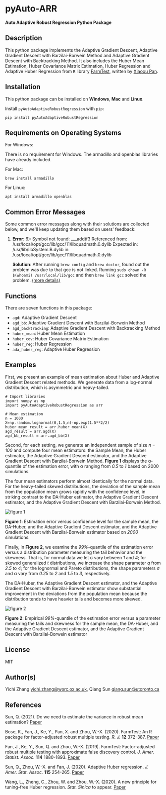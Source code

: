 # pyAuto-ARR

**Auto Adaptive Robust Regression Python Package**

## Description

This python package implements the Adaptive Gradient Descent, Adaptive Gradient Descent with Barzilai-Borwein Method and Adaptive Gradient Descent with Backtracking Method. It also includes the Huber Mean Estimation, Huber Covariance Matrix Estimation, Huber Regression and Adaptive Huber Regression from `R` library [FarmTest](https://CRAN.R-project.org/package=FarmTest), written by [Xiaoou Pan](https://www.math.ucsd.edu/~xip024/).

## Installation

This python package can be installed on **Windows**, **Mac** and **Linux**.

Install `pyAutoAdaptiveRobustRegression` with `pip`:

```
pip install pyAutoAdaptiveRobustRegression
```

## Requirements on Operating Systems

For Windows:

There is no requirement for Windows. The armadillo and openblas libraries have already included.

For Mac:

```
brew install armadillo
```

For Linux:

```
apt install armadillo openblas
```

## Common Error Messages

Some common error messages along with their solutions are collected below, and we'll keep updating them based on users' feedback:

1. **Error**: 6): Symbol not found: ___addtf3 Referenced from: /usr/local/opt/gcc/lib/gcc/11/libquadmath.0.dylib 
Expected in: /usr/lib/libSystem.B.dylib 
in /usr/local/opt/gcc/lib/gcc/11/libquadmath.0.dylib

   **Solution**: After running `brew config` and `brew doctor`, found out the problem was due to that gcc is not linked. Running `sudo chown -R $(whoami) /usr/local/lib/gcc` and then `brew link gcc` solved the problem. [(more details)](https://github.com/CMU-Perceptual-Computing-Lab/openpose/issues/1053)

## Functions

There are seven functions in this package:

-   `agd`: Adaptive Gradient Descent
-   `agd_bb`: Adaptive Gradient Descent with Barzilai-Borwein Method
-   `agd_backtracking`: Adaptive Gradient Descent with Backtracking Method
-   `huber_mean`: Huber Mean Estimation
-   `huber_cov`: Huber Covariance Matrix Estimation
-   `huber_reg`: Huber Regression
-   `ada_huber_reg`: Adaptive Huber Regression


## Examples 

First, we present an example of mean estimation about Huber and Adaptive Gradient Descent related methods. We generate data from a log-normal distribution, which is asymmetric and heavy-tailed.

```
# Import libraries
import numpy as np
import pyAutoAdaptiveRobustRegression as arr

# Mean estimation
n = 1000
X=np.random.lognormal(0,1.5,n)-np.exp(1.5**2/2)
huber_mean_result = arr.huber_mean(X)
agd_result = arr.agd(X)
agd_bb_result = arr.agd_bb(X)
```

Second, for each setting, we generate an independent sample of size *n = 100* and compute four mean estimators: the Sample Mean, the Huber estimator, the Adaptive Gradient Descent estimator, and the Adaptive Gradient Descent with Barzilai-Borwein Method. **Figure 1** displays the &alpha;-quantile of the estimation error, with &alpha; ranging from *0.5* to *1* based on 2000 simulations.

The four mean estimators perform almost identically for the normal data. For the heavy-tailed skewed distributions, the deviation of the sample mean from the population mean grows rapidly with the confidence level, in striking contrast to the DA-Huber estimator, the Adaptive Gradient Descent estimator, and the Adaptive Gradient Descent with Barzilai-Borwein Method.

![figure 1](https://github.com/YichiZhang-Oxford/pyAutoAdaptiveRobustRegression/blob/main/example/figure_1.png)

**Figure 1**: Estimation error versus confidence level for the sample mean, the DA-Huber, and the Adaptive Gradient Descent estimator, and the Adaptive Gradient Descent with Barzilai-Borwein estimator based on *2000* simulations.

Finally, in **Figure 2**, we examine the *99%*-quantile of the estimation error versus a distribution parameter measuring the tail behavior and the skewness. That is, for normal data we let &sigma; vary between *1* and *4*; for skewed generalized *t* distributions, we increase the shape parameter *q* from *2.5* to *4*; for the lognormal and Pareto distributions, the shape parameters &sigma; and &alpha; vary from *0.25* to *2* and *1.5* to *3*, respectively.

The DA-Huber, the Adaptive Gradient Descent estimator, and the Adaptive Gradient Descent with Barzilai-Borwein estimator show substantial improvement in the deviations from the population mean because the distribution tends to have heavier tails and becomes more skewed.

![figure 2](https://github.com/YichiZhang-Oxford/pyAutoAdaptiveRobustRegression/blob/main/example/figure_2.png)

**Figure 2**: Empirical *99%*-quantile of the estimation error versus a parameter measuring
the tails and skewness for the sample mean, the DA-Huber, and the Adaptive Gradient Descent estimator, and the Adaptive Gradient Descent with Barzilai-Borwein estimator

## License

MIT

## Author(s)

Yichi Zhang <yichi.zhang@worc.ox.ac.uk>, Qiang Sun <qiang.sun@utoronto.ca>

## References

Sun, Q. (2021). Do we need to estimate the variance in robust mean estimation? [Paper](https://arxiv.org/pdf/2107.00118.pdf) 

Bose, K., Fan, J., Ke, Y., Pan, X. and Zhou, W.-X. (2020). FarmTest: An R package for factor-adjusted robust multiple testing. *R. J.* **12** 372-387. [Paper](https://journal.r-project.org/archive/2021/RJ-2021-023/index.html)

Fan, J., Ke, Y., Sun, Q. and Zhou, W.-X. (2019). FarmTest: Factor-adjusted robust multiple testing with approximate false discovery control. *J. Amer. Statist. Assoc.* **114** 1880-1893. [Paper](https://www.tandfonline.com/doi/full/10.1080/01621459.2018.1527700) 

Sun, Q., Zhou, W.-X. and Fan, J. (2020). Adaptive Huber regression. *J. Amer. Stat. Assoc.* **115** 254-265. [Paper](https://doi.org/10.1080/01621459.2018.1543124)

Wang, L., Zheng, C., Zhou, W. and Zhou, W.-X. (2020). A new principle for tuning-free Huber regression. *Stat. Sinica* to appear. [Paper](https://www.math.ucsd.edu/~wez243/tfHuber.pdf)